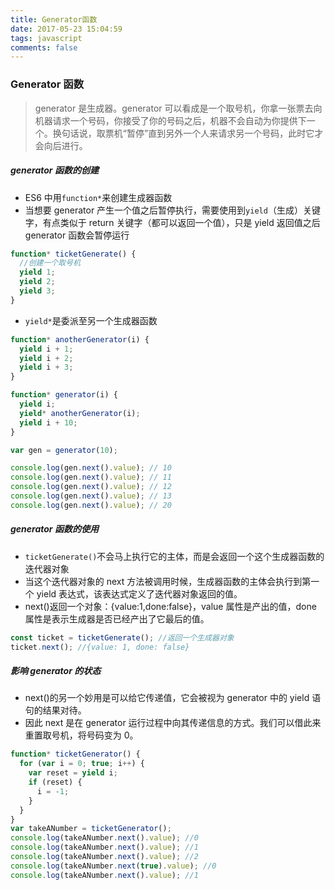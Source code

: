 ```yaml
---
title: Generator函数
date: 2017-05-23 15:04:59
tags: javascript
comments: false
---
```


### Generator 函数

> generator 是生成器。generator 可以看成是一个取号机，你拿一张票去向机器请求一个号码，你接受了你的号码之后，机器不会自动为你提供下一个。换句话说，取票机“暂停”直到另外一个人来请求另一个号码，此时它才会向后进行。

##### generator 函数的创建

* ES6 中用`function*`来创建生成器函数
* 当想要 generator 产生一个值之后暂停执行，需要使用到`yield`（生成）关键字，有点类似于 return 关键字（都可以返回一个值），只是 yield 返回值之后 generator 函数会暂停运行

```javascript
function* ticketGenerate() {
  //创建一个取号机
  yield 1;
  yield 2;
  yield 3;
}
```

* `yield*`是委派至另一个生成器函数

```javascript
function* anotherGenerator(i) {
  yield i + 1;
  yield i + 2;
  yield i + 3;
}

function* generator(i) {
  yield i;
  yield* anotherGenerator(i);
  yield i + 10;
}

var gen = generator(10);

console.log(gen.next().value); // 10
console.log(gen.next().value); // 11
console.log(gen.next().value); // 12
console.log(gen.next().value); // 13
console.log(gen.next().value); // 20
```

##### generator 函数的使用

* `ticketGenerate()`不会马上执行它的主体，而是会返回一个这个生成器函数的迭代器对象
* 当这个迭代器对象的 next 方法被调用时候，生成器函数的主体会执行到第一个 yield 表达式，该表达式定义了迭代器对象返回的值。
* next()返回一个对象：{value:1,done:false}，value 属性是产出的值，done 属性是表示生成器是否已经产出了它最后的值。

```javascript
const ticket = ticketGenerate(); //返回一个生成器对象
ticket.next(); //{value: 1, done: false}
```

##### 影响 generator 的状态

* next()的另一个妙用是可以给它传递值，它会被视为 generator 中的 yield 语句的结果对待。
* 因此 next 是在 generator 运行过程中向其传递信息的方式。我们可以借此来重置取号机，将号码变为 0。

```javascript
function* ticketGenerator() {
  for (var i = 0; true; i++) {
    var reset = yield i;
    if (reset) {
      i = -1;
    }
  }
}
var takeANumber = ticketGenerator();
console.log(takeANumber.next().value); //0
console.log(takeANumber.next().value); //1
console.log(takeANumber.next().value); //2
console.log(takeANumber.next(true).value); //0
console.log(takeANumber.next().value); //1
```
